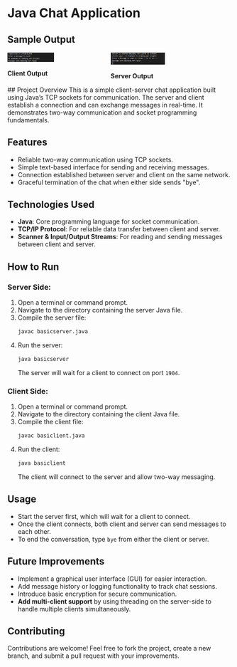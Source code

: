 # Java Chat Application

## Sample Output

<div style="display: flex; justify-content: space-between;">
  <div>
    <img src="images/client_output.png" alt="Client Output" style="width: 45%;">
    <p><strong>Client Output</strong></p>
  </div>
  <div>
    <img src="images/server_output.png" alt="Server Output" style="width: 45%;">
    <p><strong>Server Output</strong></p>
  </div>
</div>
## Project Overview
This is a simple client-server chat application built using Java’s TCP sockets for communication. The server and client establish a connection and can exchange messages in real-time. It demonstrates two-way communication and socket programming fundamentals.

## Features
- Reliable two-way communication using TCP sockets.
- Simple text-based interface for sending and receiving messages.
- Connection established between server and client on the same network.
- Graceful termination of the chat when either side sends "bye".

## Technologies Used
- **Java**: Core programming language for socket communication.
- **TCP/IP Protocol**: For reliable data transfer between client and server.
- **Scanner & Input/Output Streams**: For reading and sending messages between client and server.

## How to Run

### Server Side:
1. Open a terminal or command prompt.
2. Navigate to the directory containing the server Java file.
3. Compile the server file:
    ```bash
    javac basicserver.java
    ```
4. Run the server:
    ```bash
    java basicserver
    ```
   The server will wait for a client to connect on port `1904`.

### Client Side:
1. Open a terminal or command prompt.
2. Navigate to the directory containing the client Java file.
3. Compile the client file:
    ```bash
    javac basiclient.java
    ```
4. Run the client:
    ```bash
    java basiclient
    ```
   The client will connect to the server and allow two-way messaging.


## Usage
- Start the server first, which will wait for a client to connect.
- Once the client connects, both client and server can send messages to each other.
- To end the conversation, type `bye` from either the client or server.


## Future Improvements
- Implement a graphical user interface (GUI) for easier interaction.
- Add message history or logging functionality to track chat sessions.
- Introduce basic encryption for secure communication.
- **Add multi-client support** by using threading on the server-side to handle multiple clients simultaneously.


## Contributing
Contributions are welcome! Feel free to fork the project, create a new branch, and submit a pull request with your improvements.
